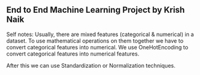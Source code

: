 ## End to End Machine Learning Project by Krish Naik

Self notes:
Usually, there are mixed features (categorical & numerical) in a dataset.
To use mathematical operations on them together we have to convert categorical features into numerical.
We use OneHotEncoding to convert categorical features into numerical features.

After this we can use Standardization or Normalization techniques.